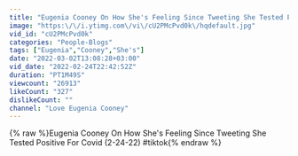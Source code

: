 ```yaml
---
title: "Eugenia Cooney On How She's Feeling Since Tweeting She Tested Positive For Covid (2-24-22) #tiktok"
image: "https:\/\/i.ytimg.com\/vi\/cU2PMcPvd0k\/hqdefault.jpg"
vid_id: "cU2PMcPvd0k"
categories: "People-Blogs"
tags: ["Eugenia","Cooney","She's"]
date: "2022-03-02T13:08:28+03:00"
vid_date: "2022-02-24T22:42:52Z"
duration: "PT1M49S"
viewcount: "26913"
likeCount: "327"
dislikeCount: ""
channel: "Love Eugenia Cooney"
---
```

{% raw %}Eugenia Cooney On How She's Feeling Since Tweeting She Tested Positive For Covid (2-24-22) #tiktok{% endraw %}
